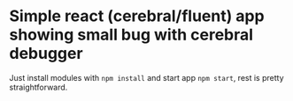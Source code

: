 # Simple react (cerebral/fluent) app showing small bug with cerebral debugger

Just install modules with `npm install` and start app `npm start`, rest is pretty straightforward.